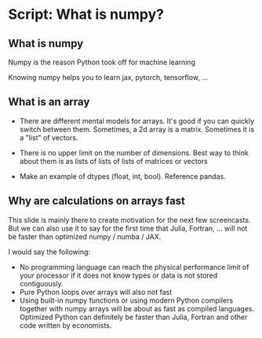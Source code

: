 # Script: What is numpy?

## What is numpy

Numpy is the reason Python took off for machine learning

Knowing numpy helps you to learn jax, pytorch, tensorflow, ...

## What is an array

- There are different mental models for arrays. It's good if you can quickly switch
  between them. Sometimes, a 2d array is a matrix. Sometimes it is a "list" of vectors.

- There is no upper limit on the number of dimensions. Best way to think about them is
  as lists of lists of lists of matrices or vectors

- Make an example of dtypes (float, int, bool). Reference pandas.

## Why are calculations on arrays fast

This slide is mainly there to create motivation for the next few screencasts. But we can
also use it to say for the first time that Julia, Fortran, ... will not be faster than
optimized numpy / numba / JAX.

I would say the following:

- No programming language can reach the physical performance limit of your processor if
  it does not know types or data is not stored contiguously.
- Pure Python loops over arrays will also not fast
- Using built-in numpy functions or using modern Python compilers together with numpy
  arrays will be about as fast as compiled languages. Optimized Python can definitely be
  faster than Julia, Fortran and other code written by economists.

